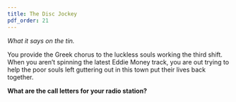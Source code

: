 ```yaml
---
title: The Disc Jockey
pdf_order: 21
---
```


_What it says on the tin._

You provide the Greek chorus to the luckless souls working the third shift. When you aren’t spinning the latest Eddie Money track, you are out trying to help the poor souls left guttering out in this town put their lives back together.

<div class="callout-box">

**What are the call letters for your radio station?**

</div>
